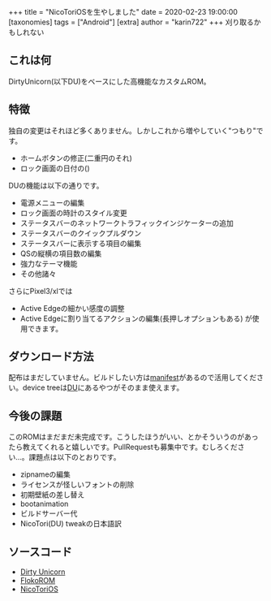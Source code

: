 +++
title = "NicoToriOSを生やしました"
date = 2020-02-23 19:00:00
[taxonomies]
tags = ["Android"]
[extra]
author = "karin722"
+++
刈り取るかもしれない
<!-- more -->
<!-- toc -->
## これは何
DirtyUnicorn(以下DU)をベースにした高機能なカスタムROM。

## 特徴
独自の変更はそれほど多くありません。しかしこれから増やしていく"つもり"です。
- ホームボタンの修正(二重円のそれ)
- ロック画面の日付の()

DUの機能は以下の通りです。
- 電源メニューの編集
- ロック画面の時計のスタイル変更
- ステータスバーのネットワークトラフィックインジケーターの追加
- ステータスバーのクイックプルダウン
- ステータスバーに表示する項目の編集
- QSの縦横の項目数の編集
- 強力なテーマ機能
- その他諸々

さらにPixel3/xlでは
- Active Edgeの細かい感度の調整
- Active Edgeに割り当てるアクションの編集(長押しオプションもある)
が使用できます。

## ダウンロード方法
配布はまだしていません。ビルドしたい方は[manifest](https://github.com/NicoToriOS/android_manifest)があるので活用してください。device treeは[DU](https://github.com/DirtyUnicorns)にあるやつがそのまま使えます。

## 今後の課題
このROMはまだまだ未完成です。こうしたほうがいい、とかそういうのがあったら教えてくれると嬉しいです。PullRequestも募集中です。むしろください...。課題点は以下のとおりです。
- zipnameの編集
- ライセンスが怪しいフォントの削除
- 初期壁紙の差し替え
- bootanimation
- ビルドサーバー代
- NicoTori(DU) tweakの日本語訳

## ソースコード
- [Dirty Unicorn](https://github.com/DirtyUnicorns)
- [FlokoROM](https://github.com/FlokoROM)
- [NicoToriOS](https://github.com/NicoToriOS)